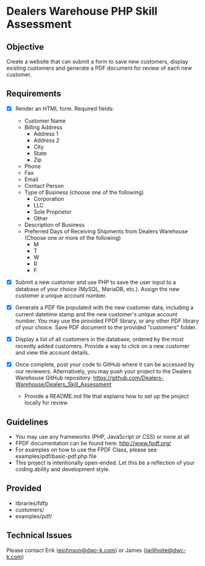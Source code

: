 # Dealers Warehouse PHP Skill Assessment

## Objective
Create a website that can submit a form to save new customers, display existing customers and generate a PDF document for review of each new customer.

## Requirements
- [x] Render an HTML form. Required fields:
	- Customer Name
	- Billing Address
	  * Address 1
	  * Address 2
	  * City
	  * State
	  * Zip
	 - Phone
	 - Fax
	 - Email
	 - Contact Person
	 - Type of Business (choose one of the following)
	   * Corporation
	   * LLC
	   * Sole Proprietor
	   * Other
	 - Description of Business
	 - Preferred Days of Receiving Shipments from Dealers Warehouse (Choose one *or* more of the following)
	   * M
	   * T
	   * W
	   * R
	   * F
	   
- [x] Submit a new customer and use PHP to save the user input to a database of your choice (MySQL, MariaDB, etc.). Assign the new customer a unique account number. 

- [x] Generate a PDF file populated with the new customer data, including a current datetime stamp and the new customer's unique account number. You may use the provided FPDF library, or any other PDF library of your choice. Save PDF document to the provided "customers" folder.
	
- [x] Display a list of all customers in the database, ordered by the most recently added customers. Provide a way to click on a new customer and view the account details.

- [x] Once complete, post your code to GitHub where it can be accessed by our reviewers. Alternatively, you may push your project to the Dealers Warehouse GitHub repository: https://github.com/Dealers-Warehouse/Dealers_Skill_Assessment
	- Provide a README.md file that explains how to set up the project locally for review

## Guidelines
- You may use any frameworks (PHP, JavaScript or CSS) or none at all
- FPDF documentation can be found here: http://www.fpdf.org/
- For examples on how to use the FPDF Class, please see examples/pdf/basic-pdf.php file
- This project is intentionally open-ended. Let this be a reflection of your coding ability and development style.

## Provided
- libraries/fdfp
- customers/
- examples/pdf/

## Technical Issues
Please contact Erik (ejohnson@dwc-k.com) or James (jwillhoite@dwc-k.com)
